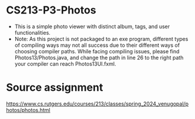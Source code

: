 # CS213-P3-Photos
* This is a simple photo viewer with distinct album, tags, and user functionalities.
* Note: As this project is not packaged to an exe program, different types of compiling ways may not all success due to their different ways of choosing compiler paths. While facing compiling issues, please find Photos13/Photos.java, and change the path in line 26 to the right path your compiler can reach Photos13UI.fxml.
# Source assignment
https://www.cs.rutgers.edu/courses/213/classes/spring_2024_venugopal/photos/photos.html
